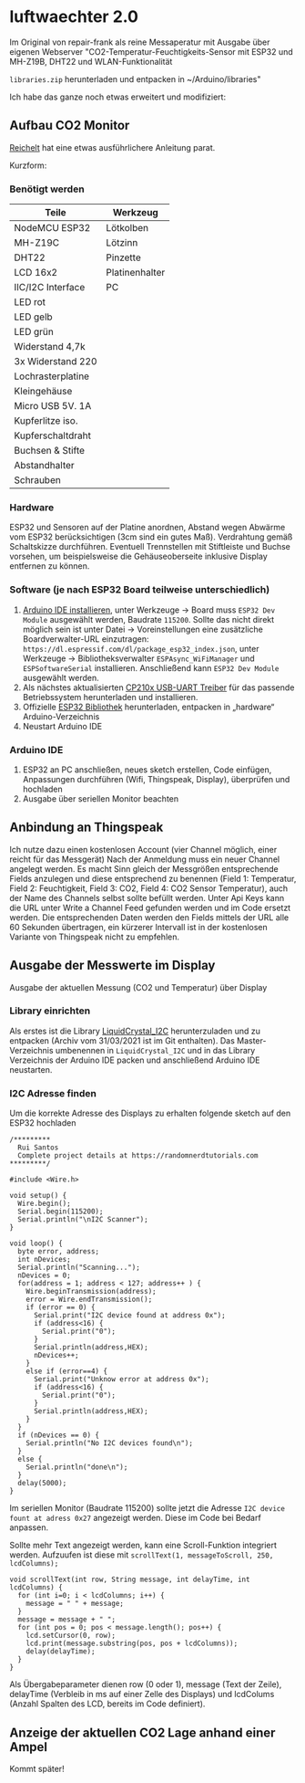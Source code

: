 # luftwaechter 2.0

Im Original von repair-frank als reine Messaperatur mit Ausgabe über eigenen Webserver
"CO2-Temperatur-Feuchtigkeits-Sensor mit ESP32 und MH-Z19B, DHT22 und WLAN-Funktionalität

`libraries.zip` herunterladen und entpacken in ~/Arduino/libraries"

Ich habe das ganze noch etwas erweitert und modifiziert:

## Aufbau CO2 Monitor
[Reichelt](https://www.reichelt.de/magazin/reichelt-magazin/co2-messgeraet-einfach-und-guenstig-selber-bauen/) hat eine etwas ausführlichere Anleitung parat.

Kurzform:
### Benötigt werden
| Teile             | Werkzeug          |
| ----------------- | ----------------- |
| NodeMCU ESP32     | Lötkolben         |
| MH-Z19C           | Lötzinn           |
| DHT22             | Pinzette          |
| LCD 16x2          | Platinenhalter    |
| IIC/I2C Interface | PC                |
| LED rot           |
| LED gelb          |
| LED grün          |
| Widerstand 4,7k   |
| 3x Widerstand 220 |
| Lochrasterplatine |
| Kleingehäuse      |
| Micro USB 5V. 1A  |
| Kupferlitze iso.  |
| Kupferschaltdraht |
| Buchsen & Stifte  |
| Abstandhalter     |
| Schrauben         |
### Hardware
ESP32 und Sensoren auf der Platine anordnen, Abstand wegen Abwärme vom ESP32 berücksichtigen (3cm sind ein gutes Maß). Verdrahtung gemäß Schaltskizze durchführen. Eventuell Trennstellen mit Stiftleiste und Buchse vorsehen, um beispielsweise die Gehäuseoberseite inklusive Display entfernen zu können.
### Software (je nach ESP32 Board teilweise unterschiedlich)
1. [Arduino IDE installieren](https://www.arduino.cc/en/software), unter Werkzeuge -> Board muss `ESP32 Dev Module` ausgewählt werden, Baudrate `115200`. Sollte das nicht direkt möglich sein ist unter Datei -> Voreinstellungen eine zusätzliche Boardverwalter-URL einzutragen: `https://dl.espressif.com/dl/package_esp32_index.json`, unter Werkzeuge -> Bibliotheksverwalter `ESPAsync_WiFiManager` und `ESPSoftwareSerial` installieren. Anschließend kann `ESP32 Dev Module` ausgewählt werden.
2. Als nächstes aktualisierten [CP210x USB-UART Treiber](https://www.silabs.com/products/development-tools/software/usb-to-uart-bridge-vcp-drivers) für das passende Betriebssystem herunterladen und installieren. 
3. Offizielle [ESP32 Bibliothek](https://github.com/espressif/arduino-esp32) herunterladen, entpacken in „hardware“ Arduino-Verzeichnis
4. Neustart Arduino IDE
### Arduino IDE
1. ESP32 an PC anschließen, neues sketch erstellen, Code einfügen, Anpassungen durchführen (Wifi, Thingspeak, Display), überprüfen und hochladen
2. Ausgabe über seriellen Monitor beachten

## Anbindung an Thingspeak
Ich nutze dazu einen kostenlosen Account (vier Channel möglich, einer reicht für das Messgerät)
Nach der Anmeldung muss ein neuer Channel angelegt werden. Es macht Sinn gleich der Messgrößen entsprechende Fields anzulegen und diese entsprechend zu benennen (Field 1: Temperatur, Field 2: Feuchtigkeit, Field 3: CO2, Field 4: CO2 Sensor Temperatur), auch der Name des Channels selbst sollte befüllt werden. Unter Api Keys kann die URL unter Write a Channel Feed gefunden werden und im Code ersetzt werden. Die entsprechenden Daten werden den Fields mittels der URL alle 60 Sekunden übertragen, ein kürzerer Intervall ist in der kostenlosen Variante von Thingspeak nicht zu empfehlen.

## Ausgabe der Messwerte im Display
Ausgabe der aktuellen Messung (CO2 und Temperatur) über Display
### Library einrichten
Als erstes ist die Library [LiquidCrystal_I2C](https://github.com/marcoschwartz/LiquidCrystal_I2C/archive/master.zip) herunterzuladen und zu entpacken (Archiv vom 31/03/2021 ist im Git enthalten). Das Master-Verzeichnis umbenennen in `LiquidCrystal_I2C` und in das Library Verzeichnis der Arduino IDE packen und anschließend Arduino IDE neustarten.

### I2C Adresse finden
Um die korrekte Adresse des Displays zu erhalten folgende sketch auf den ESP32 hochladen

```
/*********
  Rui Santos
  Complete project details at https://randomnerdtutorials.com  
*********/

#include <Wire.h>
 
void setup() {
  Wire.begin();
  Serial.begin(115200);
  Serial.println("\nI2C Scanner");
}
 
void loop() {
  byte error, address;
  int nDevices;
  Serial.println("Scanning...");
  nDevices = 0;
  for(address = 1; address < 127; address++ ) {
    Wire.beginTransmission(address);
    error = Wire.endTransmission();
    if (error == 0) {
      Serial.print("I2C device found at address 0x");
      if (address<16) {
        Serial.print("0");
      }
      Serial.println(address,HEX);
      nDevices++;
    }
    else if (error==4) {
      Serial.print("Unknow error at address 0x");
      if (address<16) {
        Serial.print("0");
      }
      Serial.println(address,HEX);
    }    
  }
  if (nDevices == 0) {
    Serial.println("No I2C devices found\n");
  }
  else {
    Serial.println("done\n");
  }
  delay(5000);       
}
```
Im seriellen Monitor (Baudrate 115200) sollte jetzt die Adresse `I2C device fount at adress 0x27` angezeigt werden. Diese im Code bei Bedarf anpassen.

Sollte mehr Text angezeigt werden, kann eine Scroll-Funktion integriert werden. Aufzuufen ist diese mit `scrollText(1, messageToScroll, 250, lcdColumns);`
```
void scrollText(int row, String message, int delayTime, int lcdColumns) {
  for (int i=0; i < lcdColumns; i++) {
    message = " " + message; 
  } 
  message = message + " "; 
  for (int pos = 0; pos < message.length(); pos++) {
    lcd.setCursor(0, row);
    lcd.print(message.substring(pos, pos + lcdColumns));
    delay(delayTime);
  }
}
```
Als Übergabeparameter dienen row (0 oder 1), message (Text der Zeile), delayTime (Verbleib in ms auf einer Zelle des Displays) und lcdColums (Anzahl Spalten des LCD, bereits im Code definiert).

## Anzeige der aktuellen CO2 Lage anhand einer Ampel

Kommt später!

